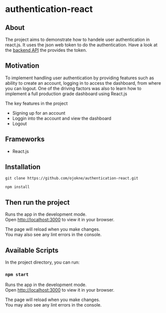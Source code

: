 # authentication-react

## About

The project aims to demonstrate how to handele user authentication in react.js. It uses the json web token to do the authentication. Have a look at the [backend API](https://github.com/ojokne/authentication-api) the provides the token. 

## Motivation

To implement handling user authentication by providing features such as ability to create an account, logging in to access the dashboard, from where you can logout. One of the driving factors was also to learn how to implement a full production grade dashboard using React.js

The key features in the project
- Signing up for an account
- Loggin into the account and view the dashboard
- Logout 

## Frameworks
- React.js

## Installation

```
git clone https://github.com/ojokne/authentication-react.git
```

```
npm install
```

## Then run the project

Runs the app in the development mode.\
Open [http://localhost:3000](http://localhost:3000) to view it in your browser.

The page will reload when you make changes.\
You may also see any lint errors in the console.


## Available Scripts

In the project directory, you can run:

### `npm start`

Runs the app in the development mode.\
Open [http://localhost:3000](http://localhost:3000) to view it in your browser.

The page will reload when you make changes.\
You may also see any lint errors in the console.
